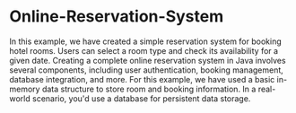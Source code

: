 # Online-Reservation-System
In this example, we have created a simple reservation system for booking hotel rooms. 
Users can select a room type and check its availability for a given date.
Creating a complete online reservation system in Java involves several components, including user authentication, booking management, database integration, and more.
For this example, we have used a basic in-memory data structure to store room and booking information. 
In a real-world scenario, you'd use a database for persistent data storage.


